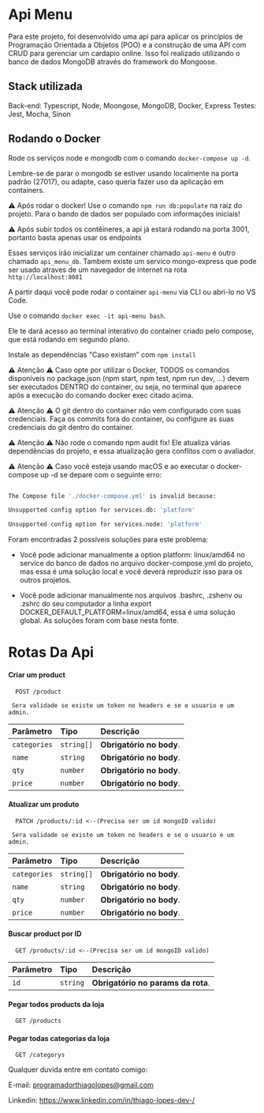 # Api Menu 

Para este projeto, foi desenvolvido uma api para aplicar os princípios de Programação Orientada a Objetos (POO) e a construção de uma API com CRUD para gerenciar um cardapio online. Isso foi realizado utilizando o banco de dados MongoDB através do framework do Mongoose.  

## Stack utilizada 

Back-end: Typescript, Node, Moongose, MongoDB, Docker, Express
Testes: Jest, Mocha, Sinon

## Rodando o Docker
Rode os serviços node e mongodb com o comando ```docker-compose up -d```.

Lembre-se de parar o mongodb se estiver usando localmente na porta padrão (27017), ou adapte, caso queria fazer uso da aplicação em containers.

:warning: Após rodar o docker! Use o comando ```npm run db:populate``` na raiz do projeto. Para o bando de dados ser populado com informações iniciais!

:warning: Após subir todos os contêineres, a api já estará rodando na porta 3001, portanto basta apenas usar os endpoints


Esses serviços irão inicializar um container chamado ```api-menu``` e outro chamado ```api_menu_db```. 
Tambem existe um servico mongo-express que pode ser usado atraves de um navegador de internet na rota ```http://localhost:8081```

A partir daqui você pode rodar o container ```api-menu``` via CLI ou abri-lo no VS Code. 

Use o comando ```docker exec -it api-menu bash```.

Ele te dará acesso ao terminal interativo do container criado pelo compose, que está rodando em segundo plano. 

Instale as dependências "Caso existam" com ```npm install``` 

  

:warning: Atenção :warning: Caso opte por utilizar o Docker, TODOS os comandos disponíveis no package.json (npm start, npm test, npm run dev, ...) devem ser executados DENTRO do container, ou seja, no terminal que aparece após a execução do comando docker exec citado acima. 

  

:warning: Atenção :warning: O git dentro do container não vem configurado com suas credenciais. Faça os commits fora do container, ou configure as suas credenciais do git dentro do container. 

  

:warning: Atenção :warning: Não rode o comando npm audit fix! Ele atualiza várias dependências do projeto, e essa atualização gera conflitos com o avaliador. 

  

:warning: Atenção :warning: Caso você esteja usando macOS e ao executar o docker-compose up -d se depare com o seguinte erro: 

  

```bash 

The Compose file './docker-compose.yml' is invalid because: 

Unsupported config option for services.db: 'platform' 

Unsupported config option for services.node: 'platform' 

``` 

Foram encontradas 2 possíveis soluções para este problema: 

* Você pode adicionar manualmente a option platform: linux/amd64 no service do banco de dados no arquivo docker-compose.yml do projeto, mas essa é uma solução local e você deverá reproduzir isso para os outros projetos. 

* Você pode adicionar manualmente nos arquivos .bashrc, .zshenv ou .zshrc do seu computador a linha export DOCKER_DEFAULT_PLATFORM=linux/amd64, essa é uma solução global. As soluções foram com base nesta fonte. 

# Rotas Da Api

#### Criar um product
```http
  POST /product
```

```
 Sera validade se existe um token no headers e se o usuario e um admin.
```

| Parâmetro   | Tipo       | Descrição                           |
| :---------- | :--------- | :---------------------------------- |
| `categories` | `string[]` | **Obrigatório no body**. |
| `name` | `string` | **Obrigatório no body**. |
| `qty` | `number` | **Obrigatório no body**. |
| `price` | `number` | **Obrigatório no body**. |

#### Atualizar um produto

```http
  PATCH /products/:id <--(Precisa ser um id mongoID valido)
```

```
 Sera validade se existe um token no headers e se o usuario e um admin.
```

| Parâmetro   | Tipo       | Descrição                                   |
| :---------- | :--------- | :------------------------------------------ |
| `categories` | `string[]` | **Obrigatório no body**. |
| `name` | `string` | **Obrigatório no body**. |
| `qty` | `number` | **Obrigatório no body**. |
| `price` | `number` | **Obrigatório no body**. |

#### Buscar product por ID

```http
  GET /products/:id <--(Precisa ser um id mongoID valido)
  ```
| Parâmetro   | Tipo       | Descrição                                   |
| :---------- | :--------- | :------------------------------------------ |
| `id`      | `string` | **Obrigatório no params da rota**.  |


#### Pegar todos products da loja

```http
  GET /products
  ```
  
 #### Pegar todas categorias da loja

```http
  GET /categorys
  ```

Qualquer duvida entre em contato comigo:

E-mail: programadorthiagolopes@gmail.com

Linkedin: https://www.linkedin.com/in/thiago-lopes-dev-/
